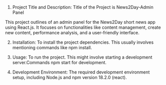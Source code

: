 1. Project Title and Description:
Title of the Project is News2Day-Admin Panel

This project outlines of an admin panel for the News2Day short news app using React.js. It focuses on functionalities like content management, create new content, performance analysis, and a user-friendly interface.

2. Installation:
To install the project dependencies. This usually involves mentioning commands like npm install.

3. Usage:
To run the project. This might involve starting a development server.Commands  npm start for development.

4. Development Environment:
The required development environment setup, including Node.js and npm version 18.2.0 (react).
